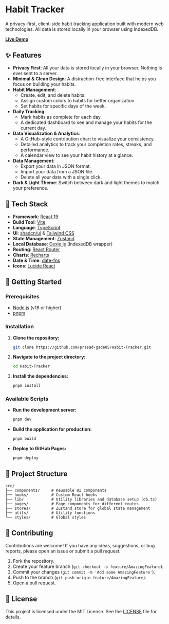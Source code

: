 # Habit Tracker

A privacy-first, client-side habit tracking application built with modern web technologies. All data is stored locally in your browser using IndexedDB.

**[Live Demo](https://prasad-gade05.github.io/Habit-Tracker/)**

## ✨ Features

- **Privacy First**: All your data is stored locally in your browser. Nothing is ever sent to a server.
- **Minimal & Clean Design**: A distraction-free interface that helps you focus on building your habits.
- **Habit Management**:
  - Create, edit, and delete habits.
  - Assign custom colors to habits for better organization.
  - Set habits for specific days of the week.
- **Daily Tracking**:
  - Mark habits as complete for each day.
  - A dedicated dashboard to see and manage your habits for the current day.
- **Data Visualization & Analytics**:
  - A GitHub-style contribution chart to visualize your consistency.
  - Detailed analytics to track your completion rates, streaks, and performance.
  - A calendar view to see your habit history at a glance.
- **Data Management**:
  - Export your data in JSON format.
  - Import your data from a JSON file.
  - Delete all your data with a single click.
- **Dark & Light Theme**: Switch between dark and light themes to match your preference.

## 🚀 Tech Stack

- **Framework**: [React 19](https://react.dev/)
- **Build Tool**: [Vite](https://vitejs.dev/)
- **Language**: [TypeScript](https://www.typescriptlang.org/)
- **UI**: [shadcn/ui](https://ui.shadcn.com/) & [Tailwind CSS](https://tailwindcss.com/)
- **State Management**: [Zustand](https://zustand-demo.pmnd.rs/)
- **Local Database**: [Dexie.js](https://dexie.org/) (IndexedDB wrapper)
- **Routing**: [React Router](https://reactrouter.com/)
- **Charts**: [Recharts](https://recharts.org/)
- **Date & Time**: [date-fns](https://date-fns.org/)
- **Icons**: [Lucide React](https://lucide.dev/guide/packages/lucide-react)

## 🏁 Getting Started

### Prerequisites

- [Node.js](https://nodejs.org/) (v18 or higher)
- [pnpm](https://pnpm.io/)

### Installation

1.  **Clone the repository:**
    ```bash
    git clone https://github.com/prasad-gade05/Habit-Tracker.git
    ```
2.  **Navigate to the project directory:**
    ```bash
    cd Habit-Tracker
    ```
3.  **Install the dependencies:**
    ```bash
    pnpm install
    ```

### Available Scripts

- **Run the development server:**
  ```bash
  pnpm dev
  ```
- **Build the application for production:**
  ```bash
  pnpm build
  ```
- **Deploy to GitHub Pages:**
  ```bash
  pnpm deploy
  ```

## 📁 Project Structure

```
src/
├── components/     # Reusable UI components
├── hooks/          # Custom React hooks
├── lib/            # Utility libraries and database setup (db.ts)
├── pages/          # Page components for different routes
├── stores/         # Zustand store for global state management
├── utils/          # Utility functions
└── styles/         # Global styles
```

## 🤝 Contributing

Contributions are welcome! If you have any ideas, suggestions, or bug reports, please open an issue or submit a pull request.

1.  Fork the repository.
2.  Create your feature branch (`git checkout -b feature/AmazingFeature`).
3.  Commit your changes (`git commit -m 'Add some AmazingFeature'`).
4.  Push to the branch (`git push origin feature/AmazingFeature`).
5.  Open a pull request.

## 📄 License

This project is licensed under the MIT License. See the [LICENSE](LICENSE) file for details.
